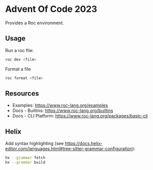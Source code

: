 # Advent Of Code 2023

Provides a Roc environment.

## Usage

Run a roc file:

```sh
roc dev <file>
```

Format a file

```sh
roc format <file>
```

## Resources

* Examples: https://www.roc-lang.org/examples
* Docs - Builtins: https://www.roc-lang.org/builtins
* Docs - CLI Platform: https://www.roc-lang.org/packages/basic-cli

## Helix

Add syntax highlighting (see https://docs.helix-editor.com/languages.html#tree-sitter-grammar-configuration):

```sh
hx --grammar fetch
hx --grammar build
```
